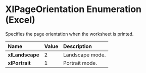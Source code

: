 
# XlPageOrientation Enumeration (Excel)

Specifies the page orientation when the worksheet is printed.



|**Name**|**Value**|**Description**|
|:-----|:-----|:-----|
| **xlLandscape**|2|Landscape mode.|
| **xlPortrait**|1|Portrait mode.|
